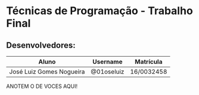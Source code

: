 # Técnicas de Programação - Trabalho Final

## Desenvolvedores:
Aluno | Username | Matrícula
------|----------|-----------
José Luiz Gomes Nogueira | @01oseluiz | 16/0032458
ANOTEM O DE VOCES AQUI!

